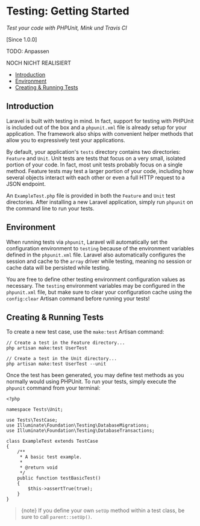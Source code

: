 # Testing: Getting Started

_Test your code with PHPUnit, Mink und Travis CI_

<!--
    PHPUnit
        http://florianherlings.de/artikel/php_integration_testing_phpunit_mink
    Mink
        http://mink.behat.org/en/latest/
    Travis CI
        https://travis-ci.org
        https://www.thewebhatesme.com/entwicklung/travis-ci/
-->

[Since 1.0.0]

TODO: Anpassen

NOCH NICHT REALISIERT

- [Introduction](#introduction)
- [Environment](#environment)
- [Creating & Running Tests](#creating-and-running-tests)

<a name="introduction"></a>
## Introduction

Laravel is built with testing in mind. In fact, support for testing with PHPUnit is included out of the box and a `phpunit.xml` file is already setup for your application. The framework also ships with convenient helper methods that allow you to expressively test your applications.

By default, your application's `tests` directory contains two directories: `Feature` and `Unit`. Unit tests are tests that focus on a very small, isolated portion of your code. In fact, most unit tests probably focus on a single method. Feature tests may test a larger portion of your code, including how several objects interact with each other or even a full HTTP request to a JSON endpoint.

An `ExampleTest.php` file is provided in both the `Feature` and `Unit` test directories. After installing a new Laravel application, simply run `phpunit` on the command line to run your tests.

<a name="environment"></a>
## Environment

When running tests via `phpunit`, Laravel will automatically set the configuration environment to `testing` because of the environment variables defined in the `phpunit.xml` file. Laravel also automatically configures the session and cache to the `array` driver while testing, meaning no session or cache data will be persisted while testing.

You are free to define other testing environment configuration values as necessary. The `testing` environment variables may be configured in the `phpunit.xml` file, but make sure to clear your configuration cache using the `config:clear` Artisan command before running your tests!

<a name="creating-and-running-tests"></a>
## Creating & Running Tests

To create a new test case, use the `make:test` Artisan command:

    // Create a test in the Feature directory...
    php artisan make:test UserTest

    // Create a test in the Unit directory...
    php artisan make:test UserTest --unit

Once the test has been generated, you may define test methods as you normally would using PHPUnit. To run your tests, simply execute the `phpunit` command from your terminal:

    <?php

    namespace Tests\Unit;

    use Tests\TestCase;
    use Illuminate\Foundation\Testing\DatabaseMigrations;
    use Illuminate\Foundation\Testing\DatabaseTransactions;

    class ExampleTest extends TestCase
    {
        /**
         * A basic test example.
         *
         * @return void
         */
        public function testBasicTest()
        {
            $this->assertTrue(true);
        }
    }

> {note} If you define your own `setUp` method within a test class, be sure to call `parent::setUp()`.
